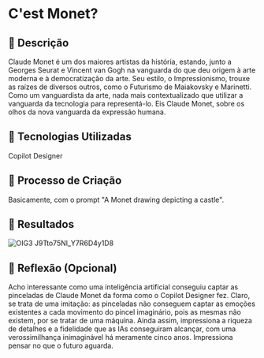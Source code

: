 # C'est Monet?

## 📒 Descrição
Claude Monet é um dos maiores artistas da história, estando, junto a Georges Seurat e Vincent van Gogh na vanguarda do que deu origem à arte moderna e à democratização da arte. Seu estilo, o Impressionismo, trouxe as raízes de diversos outros, como o Futurismo de Maiakovsky e Marinetti. Como um vanguardista da arte, nada mais contextualizado que utilizar a vanguarda da tecnologia para representá-lo. Eis Claude Monet, sobre os olhos da nova vanguarda da expressão humana.

## 🤖 Tecnologias Utilizadas
Copilot Designer

## 🧐 Processo de Criação
Basicamente, com o prompt "A Monet drawing depicting a castle".

## 🚀 Resultados
![OIG3 J9Tto75Nl_Y7R6D4y1D8](https://github.com/MayhewMatthew/lab-natty-or-not/assets/53155809/bd1dcc3e-ddd6-483b-81b9-effac76c2400)

## 💭 Reflexão (Opcional)
Acho interessante como uma inteligência artificial conseguiu captar as pinceladas de Claude Monet da forma como o Copilot Designer fez. Claro, se trata de uma imitação: as pinceladas não conseguem captar as emoções existentes a cada movimento do pincel imaginário, pois as mesmas não existem, por se tratar de uma máquina. Ainda assim, impressiona a riqueza de detalhes e a fidelidade que as IAs conseguiram alcançar, com uma verossimilhança inimaginável há meramente cinco anos. Impressiona pensar no que o futuro aguarda.
